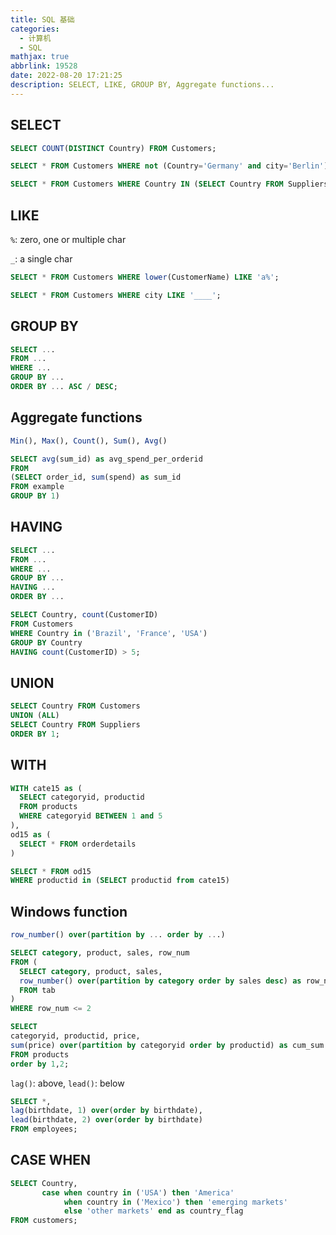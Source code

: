 ```yaml
---
title: SQL 基础
categories:
  - 计算机
  - SQL
mathjax: true
abbrlink: 19528
date: 2022-08-20 17:21:25
description: SELECT, LIKE, GROUP BY, Aggregate functions...
---
```

## SELECT
```sql
SELECT COUNT(DISTINCT Country) FROM Customers;

SELECT * FROM Customers WHERE not (Country='Germany' and city='Berlin');

SELECT * FROM Customers WHERE Country IN (SELECT Country FROM Suppliers);
```

## LIKE

`%`: zero, one or multiple char

`_`: a single char
```sql
SELECT * FROM Customers WHERE lower(CustomerName) LIKE 'a%';

SELECT * FROM Customers WHERE city LIKE '____';
```

## GROUP BY
```sql
SELECT ...
FROM ...
WHERE ...
GROUP BY ...
ORDER BY ... ASC / DESC;
```

## Aggregate functions
```sql
Min(), Max(), Count(), Sum(), Avg()
```

```sql
SELECT avg(sum_id) as avg_spend_per_orderid
FROM
(SELECT order_id, sum(spend) as sum_id
FROM example
GROUP BY 1)
```

## HAVING
```sql
SELECT ...
FROM ...
WHERE ...
GROUP BY ...
HAVING ...
ORDER BY ...
```
```sql
SELECT Country, count(CustomerID)
FROM Customers
WHERE Country in ('Brazil', 'France', 'USA')
GROUP BY Country
HAVING count(CustomerID) > 5;
```

## UNION
```sql
SELECT Country FROM Customers
UNION (ALL)
SELECT Country FROM Suppliers
ORDER BY 1;
```

## WITH
```sql
WITH cate15 as (
  SELECT categoryid, productid
  FROM products
  WHERE categoryid BETWEEN 1 and 5
),
od15 as (
  SELECT * FROM orderdetails
)

SELECT * FROM od15 
WHERE productid in (SELECT productid from cate15)
```

## Windows function
```sql
row_number() over(partition by ... order by ...)
```
```sql
SELECT category, product, sales, row_num
FROM (
  SELECT category, product, sales, 
  row_number() over(partition by category order by sales desc) as row_num
  FROM tab
)
WHERE row_num <= 2
```
```sql
SELECT 
categoryid, productid, price, 
sum(price) over(partition by categoryid order by productid) as cum_sum
FROM products
order by 1,2;
```
`lag()`: above, `lead()`: below
```sql
SELECT *,
lag(birthdate, 1) over(order by birthdate),
lead(birthdate, 2) over(order by birthdate)
FROM employees;
```

## CASE WHEN
```sql
SELECT Country,
       case when country in ('USA') then 'America'
            when country in ('Mexico') then 'emerging markets'
            else 'other markets' end as country_flag
FROM customers;
```